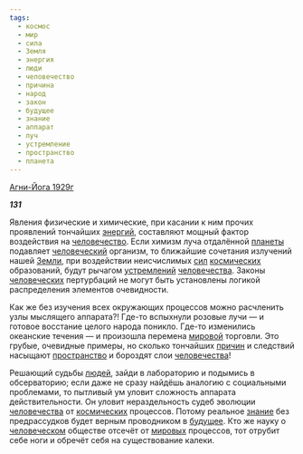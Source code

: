 ```yaml
---
tags:
  - космос
  - мир
  - сила
  - Земля
  - энергия
  - люди
  - человечество
  - причина
  - народ
  - закон
  - будущее
  - знание
  - аппарат
  - луч
  - устремление
  - пространство
  - планета
---
```

[Агни-Йога 1929г](https://127.0.0.1:4002/agni/1929)

___131___

Явления физические и химические, при касании к ним прочих проявлений тончайших [энергий](../../../tags/#энергия), составляют мощный фактор воздействия на [человечество](../../../tags/#человечество). Если химизм луча отдалённой [планеты](../../../tags/#планета) подавляет [человеческий](../../../tags/#человечество) организм, то ближайшие сочетания излучений нашей [Земли](../../../tags/#Земля), при воздействии неисчислимых [сил](../../../tags/#сила) [космических](../../../tags/#космос) образований, будут рычагом [устремлений](../../../tags/#устремление) [человечества](../../../tags/#человечество). Законы [человеческих](../../../tags/#человечество) пертурбаций не могут быть установлены логикой распределения элементов очевидности.   

Как же без изучения всех окружающих процессов можно расчленить узлы мыслящего аппарата?! Где-то вспыхнули розовые лучи — и готовое восстание целого народа поникло. Где-то изменились океанские течения — и произошла перемена [мировой](../../../tags/#мир) торговли. Это грубые, очевидные примеры, но сколько тончайших [причин](../../../tags/#причина) и следствий насыщают [пространство](../../../tags/#пространство) и бороздят слои [человечества](../../../tags/#человечество)!   

Решающий судьбы [людей](../../../tags/#люди), зайди в лабораторию и подымись в обсерваторию; если даже не сразу найдёшь аналогию с социальными проблемами, то пытливый ум уловит сложность аппарата действительности. Он уловит нераздельность судеб эволюции [человечества](../../../tags/#человечество) от [космических](../../../tags/#космос) процессов. Потому реальное [знание](../../../tags/#знание) без предрассудков будет верным проводником в [будущее](../../../tags/#будущее). Кто же науку о [человеческом](../../../tags/#человечество) обществе отсечёт от [мировых](../../../tags/#мир) процессов, тот отрубит себе ноги и обречёт себя на существование калеки.